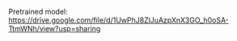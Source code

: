 Pretrained model: https://drive.google.com/file/d/1UwPhJ8ZlJuAzpXnX3GO_h0oSA-TtmWNh/view?usp=sharing
